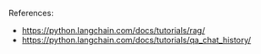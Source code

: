 References:
* https://python.langchain.com/docs/tutorials/rag/
* https://python.langchain.com/docs/tutorials/qa_chat_history/
